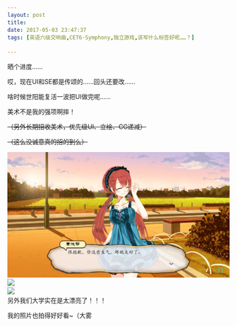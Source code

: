 ```yaml
---
layout: post
title: 
date: 2017-05-03 23:47:37
tags: [英语六级交响曲,CET6-Symphony,独立游戏,该写什么标签好呢……？]

---
```

晒个进度……

哎，现在UI和SE都是传颂的……回头还要改……

啥时候世阳能复活一波把UI做完呢……

美术不是我的强项啊摔！

<span style="text-decoration:line-through;">（另外长期招收美术，优先级UI、立绘、CG递减）</span>

<span style="text-decoration:line-through;">（这么没诚意真的招的到么）</span>

![图片](images/_Lofter/emhSNkVpRmJBejljdll5Q0IrN0dwcURnckoyRytDTnVYUnpxUVBUSFlsWHhrMlNQMzRmdnFBPT0.jpg?=imageView&thumbnail=500x0&quality=96&stripmeta=0&type=jpg%7Cwatermark&type=2)  
![](http://imglf1.nosdn.127.net/img/emhSNkVpRmJBejljdll5Q0IrN0dwdVNFc0hUQm40QkNKN2JwTUwvL2p0T1ZnOGQvYWNvWjBBPT0.jpg?=imageView&thumbnail=500x0&quality=96&stripmeta=0&type=jpg%7Cwatermark&type=2)  
![](http://imglf0.nosdn.127.net/img/emhSNkVpRmJBejljdll5Q0IrN0dwazAycHpmR1Y0cXAydUkzNVZZN21zQlczcGpMMUF4V0VnPT0.jpg?=imageView&thumbnail=500x0&quality=96&stripmeta=0&type=jpg%7Cwatermark&type=2)  
另外我们大学实在是太漂亮了！！！

我的照片也拍得好好看~（大雾